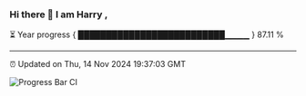 ### Hi there 👋 I am Harry , 

⏳ Year progress { ██████████████████████████▁▁▁▁ } 87.11 %

---

⏰ Updated on Thu, 14 Nov 2024 19:37:03 GMT

![Progress Bar CI](https://github.com/duykhang68/duykhang68/workflows/Progress%20Bar%20CI/badge.svg)
